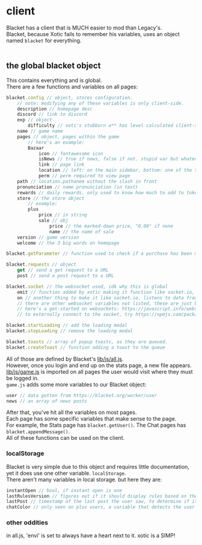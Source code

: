 # client
Blacket has a client that is MUCH easier to mod than Legacy's.<br>
Blacket, because Xotic fails to remember his variables, uses an object named `blacket` for everything.<br><br>

## the global blacket object
This contains everything and is global.<br>
There are a few functions and variables on all pages:

```js
blacket.config // object, stores configuration.
    // note: modifying any of these variables is only client-side.
    description // homepage desc
    discord // link to discord
    exp // object
        difficulty // xoti's stubborn a** has level calculated client-side. this is one of the numbers used in calculation. (should be under 1)
    name // game name
    pages // object, pages within the game
        // here's an example:
        Bazaar
            icon // fontawesome icon
            isNews // true if news, false if not. stupid var but whatever
            link // page link
            location // left: on the main sidebar, bottom: one of the tiny icons at the bottom
            perm // perm required to view page
    path // location.pathanem without the slash in front
    pronunciation // name pronunciation (in text)
    rewards // daily rewards. only used to know how much to add to token balance on stats page after claim
    store // the store object
        // example:
        plus
            price // in string
            sale // obj
                price // the marked-down price, "0.00" if none
                name // the name of sale
    version // game version
    welcome // the 3 big words on homepage

blacket.getParameter // function used to check if a purchase has been made.

blacket.requests // object
    get // send a get request to a URL
    post // send a post request to a URL

blacket.socket // the websocket used, idk why this is global
    emit // function added by xotic making it function like socket.io, sends data to server
    on // another thing to make it like socket.io, listens to data from server
    // there are other websocket variables not listed, these are just blacket's custom
    // here's a get-started on websockets: https://javascript.info/websocket
    // to externally connect to the socket, try https://npmjs.com/package/ws

blacket.startLoading // add the loading modal
blacket.stopLoading // remove the loading modal

blacket.toasts // array of popup toasts, as they are queued.
blacket.createToast // function adding a toast to the queue
```

All of those are defined by Blacket's [lib/js/all.js](https://blacket.org/lib/js/all.js).<br>
However, once you login and end up on the stats page, a new file appears. [lib/js/game.js](https://blacket.org/lib/js/game.js) is imported on all pages the user would visit where they must be logged in.<br>
`game.js` adds some more variables to our Blacket object:

```js
user // data gotten from https://blacket.org/worker/user
news // an array of news posts
```

After that, you've hit all the variables on most pages.<br>
Each page has some specific variables that make sense to the page.<br>
For example, the Stats page has `blacket.getUser()`. The Chat pages has `blacket.appendMessage()`.<br>
All of these functions can be used on the client.

### localStorage
Blacket is very simple due to this object and requires little documentation, yet it does use one other variable. `localStorage`.<br>
There aren't many variables in local storage. but here they are:

```js
instantOpen // bool, if instant open is one
lastRulesVersion // figures out if it should display rules based on the last version the user saw
lastPost // timestamp of the last post the user saw, to determine if it should open news panel
chatColor // only seen on plus users, a variable that detects the user's default color to make their messages in chat
```

### other oddities
in all.js, 'envi' is set to always have a heart next to it. xotic is a SIMP!